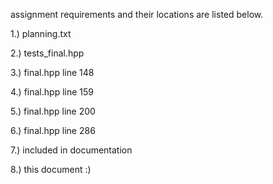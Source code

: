 assignment requirements and their locations are listed below.

1.) planning.txt

2.) tests_final.hpp

3.) final.hpp line 148

4.) final.hpp line 159

5.) final.hpp line 200

6.) final.hpp line 286

7.) included in documentation

8.) this document :)